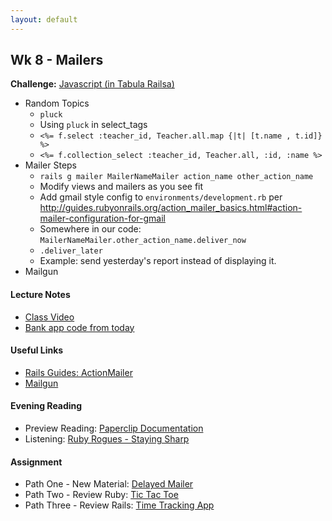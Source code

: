 ```yaml
---
layout: default
---
```


## Wk 8 - Mailers

**Challenge:** [Javascript (in Tabula Railsa)](https://github.com/masonfmatthews/rails_assignments/blob/master/challenges/rails_javascript.md)

* Random Topics
  * `pluck`
  * Using `pluck` in select_tags
  * `<%= f.select :teacher_id, Teacher.all.map {|t| [t.name , t.id]} %>`
  * `<%= f.collection_select :teacher_id, Teacher.all, :id, :name %>`
* Mailer Steps
  * `rails g mailer MailerNameMailer action_name other_action_name`
  * Modify views and mailers as you see fit
  * Add gmail style config to `environments/development.rb` per http://guides.rubyonrails.org/action_mailer_basics.html#action-mailer-configuration-for-gmail
  * Somewhere in our code: `MailerNameMailer.other_action_name.deliver_now`
  * `.deliver_later`
  * Example: send yesterday's report instead of displaying it.
* Mailgun

#### Lecture Notes

* [Class Video]()
* [Bank app code from today](https://github.com/tiyd-rails-2016-01/bank_example)

#### Useful Links

* [Rails Guides: ActionMailer](http://guides.rubyonrails.org/action_mailer_basics.html)
* [Mailgun](http://www.mailgun.com/)

#### Evening Reading

* Preview Reading: [Paperclip Documentation](https://github.com/thoughtbot/paperclip)
* Listening: [Ruby Rogues - Staying Sharp](http://devchat.tv/ruby-rogues/164-rr-staying-sharp-with-dave-thomas)

#### Assignment

* Path One - New Material: [Delayed Mailer](https://github.com/tiyd-rails-2016-01/delayed_mailer)
* Path Two - Review Ruby: [Tic Tac Toe](https://github.com/tiyd-rails-2016-01/overview_tic_tac_toe)
* Path Three - Review Rails: [Time Tracking App](https://github.com/tiyd-rails-2016-01/overview_time_tracking_app)

